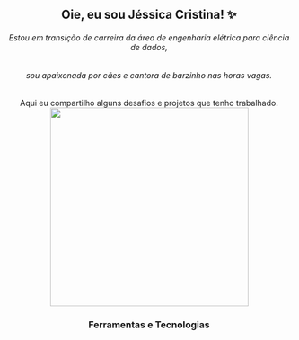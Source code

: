 
<h2 align="center"> Oie, eu sou Jéssica Cristina! ✨ </h2>



<h6 align="center"> 
  Estou em transição de carreira da área de engenharia elétrica para ciência de dados,
</h6>
<h6 align="center">
  sou apaixonada por cães e cantora de barzinho nas horas vagas. 
</h6>
<div align="center"> 
  Aqui eu compartilho alguns desafios e projetos que tenho trabalhado.
</div>


<div align="center">
  <img src=https://github.com/jessicacristinams/jessicacristinams/assets/109877484/b9e567ae-9d38-43d6-94d0-9909f997c786 width="353"/>
</div>


<h3 align="center"> 
  Ferramentas e Tecnologias
</h3>










